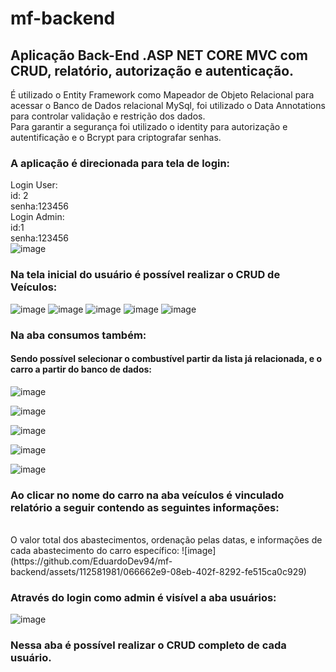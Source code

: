 # mf-backend
## Aplicação Back-End .ASP NET CORE MVC com CRUD, relatório, autorização e autenticação.
É utilizado o Entity Framework como Mapeador de Objeto Relacional para acessar o Banco de Dados relacional MySql, foi utilizado o Data Annotations para controlar validação e restrição dos dados. <br/>
Para garantir a segurança foi utilizado o identity para autorização e autentificação e o Bcrypt para criptografar senhas.


### A aplicação é direcionada para tela de login:
Login User: <br/>
id: 2 <br/>
senha:123456<br/>
Login Admin:<br/>
id:1 <br/>
senha:123456<br/>
![image](https://github.com/EduardoDev94/mf-backend/assets/112581981/5dc75c51-a30c-41f9-bbb5-5977995e0aa2)

### Na tela inicial do usuário é possível realizar o CRUD de Veículos:
![image](https://github.com/EduardoDev94/mf-backend/assets/112581981/f78ea4a3-4113-4bcc-802b-acf3cee80de9)
![image](https://github.com/EduardoDev94/mf-backend/assets/112581981/f0cb5ff0-5115-488a-8684-c3679f2af2d4)
![image](https://github.com/EduardoDev94/mf-backend/assets/112581981/34db02da-5c5d-477c-a41c-c917f43d865a)
![image](https://github.com/EduardoDev94/mf-backend/assets/112581981/3e63d26b-6f45-4226-9556-b939661359f4)
![image](https://github.com/EduardoDev94/mf-backend/assets/112581981/2b461c29-9b0b-49cf-a45c-b2d3a5dbbed3)
### Na aba consumos também:
#### Sendo possível selecionar o combustível partir da lista já relacionada, e o carro a partir do banco de dados:

![image](https://github.com/EduardoDev94/mf-backend/assets/112581981/5168a2a2-1b50-498c-8b8f-97ff5160dbab)

![image](https://github.com/EduardoDev94/mf-backend/assets/112581981/0c28355d-e48b-4444-a436-371e1ad05cc7)

![image](https://github.com/EduardoDev94/mf-backend/assets/112581981/368cd1d5-ee5a-4287-add7-964642dbaf79)

![image](https://github.com/EduardoDev94/mf-backend/assets/112581981/0adfb301-05b2-45fe-a39e-84f90d89b160)

![image](https://github.com/EduardoDev94/mf-backend/assets/112581981/6b20cace-5eb4-4549-9f1a-2e33cd03314b)

### Ao clicar no nome do carro na aba veículos é vinculado relatório a seguir contendo as seguintes informações: 
<br/>
 O valor total dos abastecimentos, ordenação pelas datas, e informações de cada abastecimento do carro específico:
![image](https://github.com/EduardoDev94/mf-backend/assets/112581981/066662e9-08eb-402f-8292-fe515ca0c929)

### Através do login como admin é visível a aba usuários:

![image](https://github.com/EduardoDev94/mf-backend/assets/112581981/7185682c-0c7b-46b1-b8d4-b078420d322a)

### Nessa aba é possível realizar o CRUD completo de cada usuário.


















